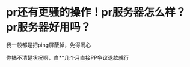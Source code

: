 # pr还有更骚的操作！pr服务器怎么样？pr服务器好用吗？


我一般都是把ping屏蔽掉，免得闹心

你搞不清楚状况啊，白**几个月直接PP争议退款就行<img id="aimg_zShuH" onclick="zoom(this, this.src, 0, 0, 0)" class="zoom" src="https://cdn.jsdelivr.net/gh/hishis/forum-master/public/images/patch.gif" onmouseover="img_onmouseoverfunc(this)" onload="thumbImg(this)" border="0" alt="" />
